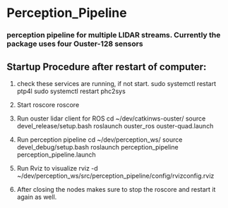 # Perception_Pipeline

### perception pipeline for multiple LIDAR streams. Currently the package uses four Ouster-128 sensors

## Startup Procedure after restart of computer:

1. check these services are running, if not start.
sudo systemctl restart ptp4l
sudo systemctl restart phc2sys

2. Start roscore
roscore

3. Run ouster lidar client for ROS 
cd ~/dev/catkinws-ouster/
source devel_release/setup.bash
roslaunch ouster_ros ouster-quad.launch 

4. Run perception pipeline
cd ~/dev/perception_ws/
source devel_debug/setup.bash
roslaunch perception_pipeline perception_pipeline.launch

5. Run Rviz to visualize
rviz -d ~/dev/perception_ws/src/perception_pipeline/config/rvizconfig.rviz

6. After closing the nodes makes sure to stop the roscore and restart it again as well.
